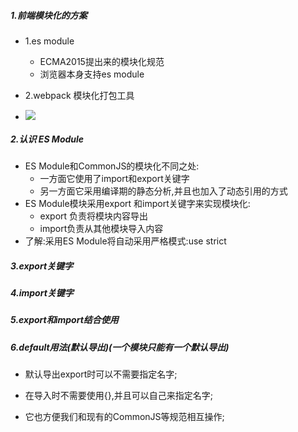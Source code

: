 ##### 1.前端模块化的方案

* 1.es module
  * ECMA2015提出来的模块化规范
  * 浏览器本身支持es module

* 2.webpack 模块化打包工具
* ![](E:\studyLogs\上课笔记\img\前端使用模块化方案.png)

##### 2.认识 ES Module

* ES Module和CommonJS的模块化不同之处:
  * 一方面它使用了import和export关键字
  * 另一方面它采用编译期的静态分析,并且也加入了动态引用的方式
* ES Module模块采用export 和import关键字来实现模块化:
  * export 负责将模块内容导出
  * import负责从其他模块导入内容
* 了解:采用ES Module将自动采用严格模式:use strict

##### 3.export关键字

##### 4.import关键字

##### 5.export和import结合使用

##### 6.default用法(默认导出)(一个模块只能有一个默认导出)

* 默认导出export时可以不需要指定名字;

* 在导入时不需要使用{},并且可以自己来指定名字;
* 它也方便我们和现有的CommonJS等规范相互操作;